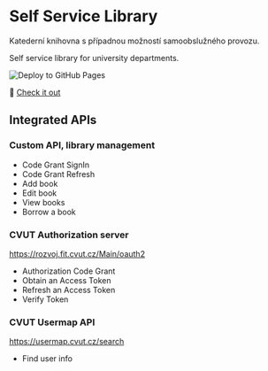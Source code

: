 # Self Service Library
Katederní knihovna s případnou možností samoobslužného provozu.

Self service library for university departments.

![Deploy to GitHub Pages](https://github.com/skalahonza/self-service-library/workflows/Deploy%20to%20GitHub%20Pages/badge.svg)

:eyes: [Check it out](https://skalahonza.github.io/self-service-library/)

## Integrated APIs
### Custom API, library management
* Code Grant SignIn
* Code Grant Refresh
* Add book
* Edit book
* View books
* Borrow a book
### CVUT Authorization server
https://rozvoj.fit.cvut.cz/Main/oauth2
* Authorization Code Grant
* Obtain an Access Token
* Refresh an Access Token
* Verify Token
### CVUT Usermap API
https://usermap.cvut.cz/search
* Find user info
